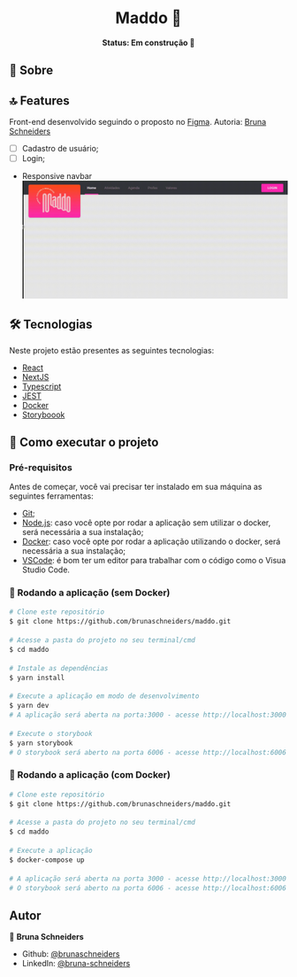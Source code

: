 <h1 align="center">Maddo 👋</h1>

<p align="center"><b>Status: Em construção 🚧</b></p>

## 📄 Sobre

## 🔝 Features

Front-end desenvolvido seguindo o proposto no [Figma](https://www.figma.com/file/G15VvAoEhaE20qvtHFPAUg/Maddo?node-id=87%3A0). Autoria: [Bruna Schneiders](https://linkedin.com/in/bruna-schneiders)

- [ ] Cadastro de usuário;
- [ ] Login;

- Responsive navbar
  ![](20210617_215556.gif)

## 🛠 Tecnologias

Neste projeto estão presentes as seguintes tecnologias:

- [React](https://pt-br.reactjs.org/)
- [NextJS](https://nextjs.org/)
- [Typescript](https://www.typescriptlang.org/)
- [JEST](https://jestjs.io/pt-BR/)
- [Docker](https://www.docker.com/)
- [Storyboook](https://storybook.js.org/)

## 🚀 Como executar o projeto

### Pré-requisitos

Antes de começar, você vai precisar ter instalado em sua máquina as seguintes ferramentas:

- [Git](https://git-scm.com);
- [Node.js](https://nodejs.org/en/): caso você opte por rodar a aplicação sem utilizar o docker, será necessária a sua instalação;
- [Docker](https://www.docker.com/): caso você opte por rodar a aplicação utilizando o docker, será necessária a sua instalação;
- [VSCode](https://code.visualstudio.com/): é bom ter um editor para trabalhar com o código como o Visua Studio Code.

### 🧭 Rodando a aplicação (sem Docker)

```bash
# Clone este repositório
$ git clone https://github.com/brunaschneiders/maddo.git

# Acesse a pasta do projeto no seu terminal/cmd
$ cd maddo

# Instale as dependências
$ yarn install

# Execute a aplicação em modo de desenvolvimento
$ yarn dev
# A aplicação será aberta na porta:3000 - acesse http://localhost:3000

# Execute o storybook
$ yarn storybook
# O storybook será aberto na porta 6006 - acesse http://localhost:6006
```

### 🧭 Rodando a aplicação (com Docker)

```bash
# Clone este repositório
$ git clone https://github.com/brunaschneiders/maddo.git

# Acesse a pasta do projeto no seu terminal/cmd
$ cd maddo

# Execute a aplicação
$ docker-compose up

# A aplicação será aberta na porta 3000 - acesse http://localhost:3000
# O storybook será aberto na porta 6006 - acesse http://localhost:6006
```

## Autor

👤 **Bruna Schneiders**

- Github: [@brunaschneiders](https://github.com/brunaschneiders)
- LinkedIn: [@bruna-schneiders](https://linkedin.com/in/bruna-schneiders)
